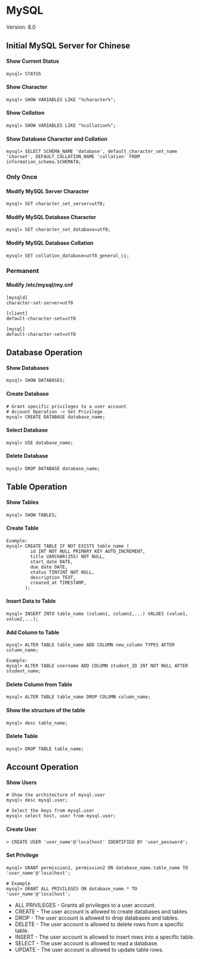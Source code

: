 # MySQL

Version: 8.0



## Initial MySQL Server for Chinese

#### Show Current Status

```
mysql> STATUS
```



#### Show Character

```
mysql> SHOW VARIABLES LIKE "%character%";
```



#### Show Collation

```
mysql> SHOW VARIABLES LIKE "%collation%";
```



#### Show Database Character and Collation

```
mysql> SELECT SCHEMA_NAME 'database', default_character_set_name 'charset', DEFAULT_COLLATION_NAME 'collation' FROM information_schema.SCHEMATA;
```



### Only Once

#### Modify MySQL Server Character

```
mysql> SET character_set_server=utf8;
```



#### Modify MySQL Database Character

```
mysql> SET character_set_database=utf8;
```



#### Modify MySQL Database Collation

```
mysql> SET collation_database=utf8_general_ci;
```



### Permanent

#### Modify /etc/mysql/my.cnf

```
[mysqld]
character-set-server=utf8

[client]
default-character-set=utf8

[mysql]
default-character-set=utf8
```



## Database Operation

#### Show Databases

```
mysql> SHOW DATABASES;
```



#### Create Database

```
# Grant specific privileges to a user account
# Account Operation -> Set Privilege
mysql> CREATE DATABASE database_name;
```



#### Select Database

```
mysql> USE database_name;
```



#### Delete Database

```
mysql> DROP DATABASE database_name;
```



## Table Operation

#### Show Tables

```
mysql> SHOW TABLES;
```



#### Create Table

```
Example:
mysql> CREATE TABLE IF NOT EXISTS table_name (
	     id INT NOT NULL PRIMARY KEY AUTO_INCREMENT,
	     title VARCHAR(255) NOT NULL,
         start_date DATE,
         due_date DATE,
         status TINYINT NOT NULL,
         description TEXT,
         created_at TIMESTAMP,
	   );
```



#### Insert Data to Table

```
mysql> INSERT INTO table_name (column1, column2,...) VALUES (value1, value2,...);
```



#### Add Column to Table

```
mysql> ALTER TABLE table_name ADD COLUMN new_column TYPES AFTER column_name;

Example:
mysql> ALTER TABLE username ADD COLUMN student_ID INT NOT NULL AFTER student_name;
```



#### Delete Column from Table

```
mysql> ALTER TABLE table_name DROP COLUMN column_name;
```



#### Show the structure of the table

```
mysql> desc table_name;
```



#### Delete Table

```
mysql> DROP TABLE table_name;
```



## Account Operation

#### Show Users

```
# Show the architecture of mysql.user
mysql> desc mysql.user;

# Select the keys from mysql.user
mysql> select host, user from mysql.user;
```



#### Create User

```
> CREATE USER 'user_name'@'localhost' IDENTIFIED BY 'user_password';
```



#### Set Privilege

```
mysql> GRANT permission1, permission2 ON database_name.table_name TO 'user_name'@'localhost';

# Example 
mysql> GRANT ALL PRIVILEGES ON database_name.* TO 'user_name'@'localhost';
```

* ALL PRIVILEGES - Grants all privileges to a user account.
* CREATE - The user account is allowed to create databases and tables.
* DROP - The user account is allowed to drop databases and tables.
* DELETE - The user account is allowed to delete rows from a specific table.
* INSERT - The user account is allowed to insert rows into a specific table.
* SELECT - The user account is allowed to read a database.
* UPDATE - The user account is allowed to update table rows.